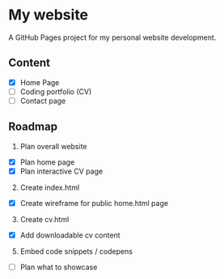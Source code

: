 # My website
A GitHub Pages project for my personal website development.


## Content
- [x] Home Page
- [ ] Coding portfolio (CV)
- [ ] Contact page

## Roadmap
1. Plan overall website
- [x] Plan home page
- [x] Plan interactive CV page

2. Create index.html
- [x] Create wireframe for public home.html page

3. Create cv.html
- [x] Add downloadable cv content

5. Embed code snippets / codepens
- [ ] Plan what to showcase
